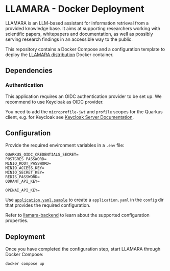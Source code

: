 # LLAMARA - Docker Deployment

LLAMARA is an LLM-based assistant for information retrieval from a provided knowledge base.
It aims at supporting researchers working with scientific papers, whitepapers and documentation,
as well as possibly serving research findings in an accessible way to the public.

This repository contains a Docker Compose and a configuration template to deploy the [LLAMARA distribution](https://github.com/llamara-ai/llamara-distro) Docker container.

## Dependencies

### Authentication

This application requires an OIDC authentication provider to be set up.
We recommend to use Keycloak as OIDC provider.

You need to add the `microprofile-jwt` and `profile` scopes for the Quarkus client, e.g. for Keycloak see [Keycloak Server Documentation](https://www.keycloak.org/docs/latest/server_admin/#protocol).

## Configuration

Provide the required environment variables in a `.env` file:

```dotenv
QUARKUS_OIDC_CREDENTIALS_SECRET=
POSTGRES_PASSWORD=
MINIO_ROOT_PASSWORD=
MINIO_ACCESS_KEY=
MINIO_SECRET_KEY=
REDIS_PASSWORD=
QDRANT_API_KEY=

OPENAI_API_KEY=
```

Use [`application.yaml.sample`](/config/application.yaml.sample) to create a `application.yaml` in the `config` dir that provides the required configuration.

Refer to [llamara-backend](https://github.com/llamara-ai/llamara-backend/blob/main/config/README.md) to learn about the supported configuration properties.

## Deployment

Once you have completed the configuration step, start LLAMARA through Docker Compose:

```shell script
docker compose up
```
